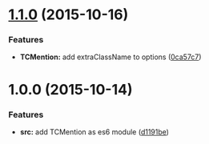 <a name="1.1.0"></a>
# [1.1.0](https://github.com/tomchentw/medium-editor-tc-mention/compare/v1.0.0...v1.1.0) (2015-10-16)


### Features

* **TCMention:** add extraClassName to options ([0ca57c7](https://github.com/tomchentw/medium-editor-tc-mention/commit/0ca57c7))



<a name="1.0.0"></a>
# 1.0.0 (2015-10-14)


### Features

* **src:** add TCMention as es6 module ([d1191be](https://github.com/tomchentw/medium-editor-tc-mention/commit/d1191be))



